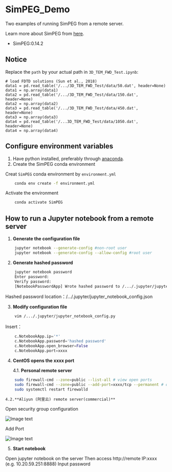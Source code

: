 # SimPEG_Demo
Two examples of running SimPEG  from a remote server.

Learn more about SimPEG from [here](https://pypi.org/project/SimPEG/).
- SimPEG:0.14.2
## Notice 
Replace the `path` by your actual path in `3D_TEM_FWD_Test.ipynb`:
```=python
# load FDTD solutions (Sun et al., 2018)
data1 = pd.read_table('/.../3D_TEM_FWD_Test/data/50.dat', header=None)
data1 = np.array(data1)
data2 = pd.read_table('/.../3D_TEM_FWD_Test/data/150.dat', header=None)
data2 = np.array(data2)
data3 = pd.read_table('/.../3D_TEM_FWD_Test/data/450.dat', header=None)
data3 = np.array(data3)
data4 = pd.read_table('/...3D_TEM_FWD_Test/data/1050.dat', header=None)
data4 = np.array(data4)
```

## Configure environment variables
1. Have python installed, preferably through [anaconda](https://www.anaconda.com/download/).
2. Create the SimPEG conda environment

Creat  `SimPEG`  conda environment by  `environment.yml`
```bash
	conda env create -f environment.yml
```
 Activate the environment
```bash
	conda activate SimPEG
```

## How to run a Jupyter notebook from a remote server
1. **Generate the configuration file**
```bash
	jupyter notebook --generate-config #non-root user
	jupyter notebook --generate-config --allow-config #root user
```
2. **Generate hashed password**
```bash
	jupyter notebook password
	Enter password:
	Verify password:
	[NotebookPasswordApp] Wrote hashed password to /.../.jupyter/jupyter_notebook_config.json
```    
Hashed password location：/.../.jupyter/jupyter_notebook_config.json

3. **Modify configuration file**
```bash
	vim /.../.jupyter/jupyter_notebook_config.py
```
Insert：
```python
	c.NotebookApp.ip='*'
	c.NotebookApp.password='hashed password'
	c.NotebookApp.open_browser=False
	c.NotebookApp.port=xxxx
```
4. **CentOS opens the xxxx port**
	
	4.1. **Personal remote server**
```bash
	sudo firewall-cmd --zone=public --list-all # view open ports
	sudo firewall-cmd --zone=public --add-port=xxxx/tcp --permanent # open xxxx port
	sudo systemctl restart firewalld
```
	4.2.**Aliyun (阿里云) remote server(commercial)**

Open security group configuration

![Image text](https://github.com/sustechgem/SimPEG_Demo/blob/main/3D_TEM_FWD_Test/images/安全组.png)

Add Port

![Image text](https://github.com/sustechgem/SimPEG_Demo/blob/main/3D_TEM_FWD_Test/images/添加端口.png)

5.  **Start notebook**

Open jupyter notebook on the server
Then access http://remote IP:xxxx  (e.g. 10.20.59.251:8888)
Input password





